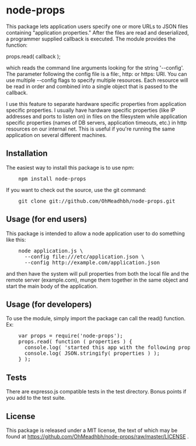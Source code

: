 # node-props

This package lets application users specify one or more URLs to JSON files
containing "application properties." After the files are read and deserialized,
a programmer supplied callback is executed. The module provides the function:

  props.read( callback );

which reads the command line arguments looking for the string '--config'. The
parameter following the config file is a file:, http: or https: URI. You
can use multiple --config flags to specify multiple resources. Each resource
will be read in order and combined into a single object that is passed to the
callback.

I use this feature to separate hardware specific properties from application
specific properties. I usually have hardware specific properties (like IP
addresses and ports to listen on) in files on the filesystem while application
specific properties (names of DB servers, application timeouts, etc.) in 
http resources on our internal net. This is useful if you're running the same
application on several different machines.

## Installation

The easiest way to install this package is to use npm:

<pre>    npm install node-props</pre>

If you want to check out the source, use the git command:

<pre>    git clone git://github.com/OhMeadhbh/node-props.git</pre>

## Usage (for end users)

This package is intended to allow a node application user to do something like
this:

<pre>    node application.js \
      --config file:///etc/application.json \
      --config http://example.com/application.json</pre>

and then have the system will pull properties from both the local file and
the remote server (example.com), munge them together in the same object and
start the main body of the application.

## Usage (for developers)

To use the module, simply import the package can call the read() function. Ex:

<pre>    var props = require('node-props');
    props.read( function ( properties ) {
      console.log( 'started this app with the following props:');
      console.log( JSON.stringify( properties ) );
    } );</pre>

## Tests

There are expresso.js compatible tests in the test directory. Bonus points if
you add to the test suite.

## License

This package is released under a MIT license, the text of which may be found
at https://github.com/OhMeadhbh/node-props/raw/master/LICENSE .